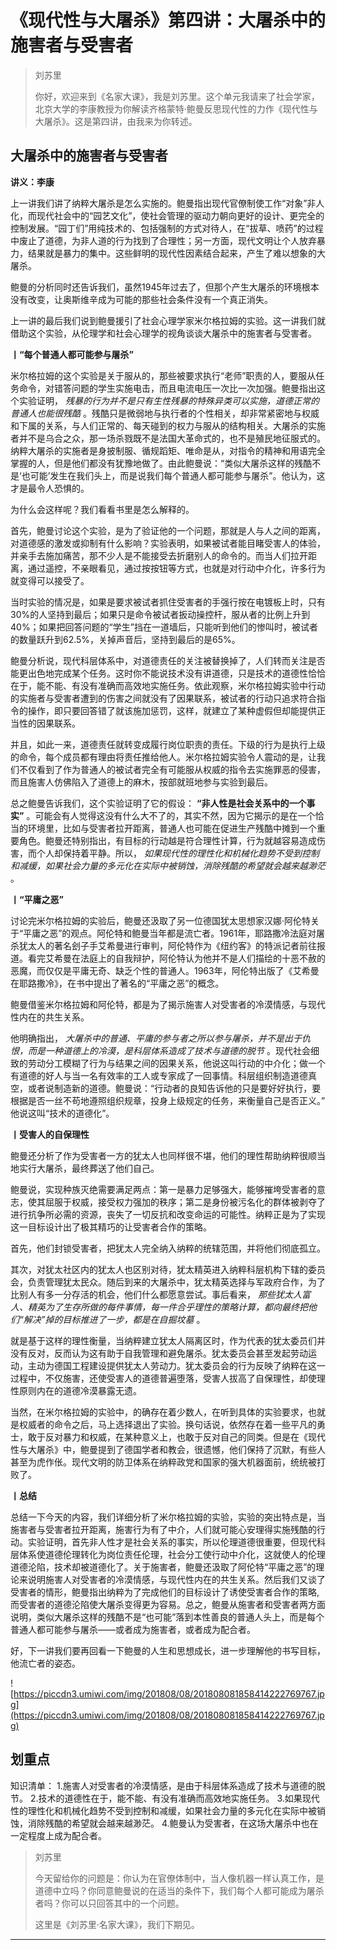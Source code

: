 # 《现代性与大屠杀》第四讲：大屠杀中的施害者与受害者

> 刘苏里
> 
> 你好，欢迎来到《名家大课》，我是刘苏里。这个单元我请来了社会学家，北京大学的李康教授为你解读齐格蒙特·鲍曼反思现代性的力作《现代性与大屠杀》。这是第四讲，由我来为你转述。

## 大屠杀中的施害者与受害者

 **讲义：李康**

上一讲我们讲了纳粹大屠杀是怎么实施的。鲍曼指出现代官僚制使工作“对象”非人化，而现代社会中的“园艺文化”，使社会管理的驱动力朝向更好的设计、更完全的控制发展。“园丁们”用纯技术的、包括强制的方式对待人，在“拔草、喷药”的过程中废止了道德，为非人道的行为找到了合理性；另一方面，现代文明让个人放弃暴力，结果就是暴力的集中。这些鲜明的现代性因素结合起来，产生了难以想象的大屠杀。

鲍曼的分析同时还告诉我们，虽然1945年过去了，但那个产生大屠杀的环境根本没有改变，让奥斯维辛成为可能的那些社会条件没有一个真正消失。

上一讲的最后我们说到鲍曼援引了社会心理学家米尔格拉姆的实验。这一讲我们就借助这个实验，从伦理学和社会心理学的视角谈谈大屠杀中的施害者与受害者。

 **丨“每个普通人都可能参与屠杀”**

米尔格拉姆的这个实验是关于服从的，那些被要求执行“老师”职责的人，要服从任务命令，对错答问题的学生实施电击，而且电流电压一次比一次加强。鲍曼指出这个实验证明， *残暴的行为并不是只有生性残暴的特殊异类可以实施，道德正常的普通人也能很残酷* 。残酷只是微弱地与执行者的个性相关，却非常紧密地与权威和下属的关系，与人们正常的、每天碰到的权力与服从的结构相关。大屠杀的实施者并不是乌合之众，那一场杀戮既不是法国大革命式的，也不是殖民地征服式的。纳粹大屠杀的实施者是身披制服、循规蹈矩、唯命是从，对指令的精神和用语完全掌握的人，但是他们都没有犹豫地做了。由此鲍曼说：“类似大屠杀这样的残酷不是‘也可能’发生在我们头上，而是说我们每个普通人都可能参与屠杀”。他认为，这才是最令人恐惧的。

为什么会这样呢？我们看看书里是怎么解释的。

首先，鲍曼讨论这个实验，是为了验证他的一个问题，那就是人与人之间的距离，对道德感的激发或抑制有什么影响？实验表明，如果被试者能目睹受害人的体验，并亲手去施加痛苦，那不少人是不能接受去折磨别人的命令的。而当人们拉开距离，通过遥控，不亲眼看见，通过按按钮等方式，也就是对行动中介化，许多行为就变得可以接受了。

当时实验的情况是，如果是要求被试者抓住受害者的手强行按在电镀板上时，只有30%的人坚持到最后；如果只是命令被试者扳动操控杆，服从者的比例上升到40%；如果把回答问题的“学生”挡在一道墙后，只能听到他们的惨叫时，被试者的数量跃升到62.5%，关掉声音后，坚持到最后的是65%。

鲍曼分析说，现代科层体系中，对道德责任的关注被替换掉了，人们转而关注是否能更出色地完成某个任务。这时你不能说技术没有讲道德，只是技术的道德性恰恰在于，能不能、有没有准确而高效地实施任务。依此观察，米尔格拉姆实验中行动的实施者与受害者遭到的伤害之间就没有了因果联系，被试者的行动只追求符合指令的操作，即只要回答错了就该施加惩罚，这样，就建立了某种虚假但却能提供正当性的因果联系。

并且，如此一来，道德责任就转变成履行岗位职责的责任。下级的行为是执行上级的命令，每个成员都有理由将责任推给他人。米尔格拉姆实验令人震动的是，让我们不仅看到了作为普通人的被试者完全有可能服从权威的指令去实施罪恶的侵害，而且施害人仿佛陷入了道德上的麻木，按部就班地参与实验到最后。

总之鲍曼告诉我们，这个实验证明了它的假设： **“非人性是社会关系中的一个事实”** 。可能会有人觉得这没有什么大不了的，其实不然，因为它揭示的是在一个恰当的环境里，比如与受害者拉开距离，普通人也可能在促进生产残酷中摊到一个重要角色。鲍曼还特别指出，有目标的行动越是符合理性计算，行为就越容易造成伤害，而个人却保持着平静。所以， *如果现代性的理性化和机械化趋势不受到控制和减缓，如果社会力量的多元化在实际中被销蚀，消除残酷的希望就会越来越渺茫* 。

 **丨“平庸之恶”**

讨论完米尔格拉姆的实验后，鲍曼还汲取了另一位德国犹太思想家汉娜·阿伦特关于“平庸之恶”的观点。阿伦特和鲍曼当年都是流亡者。1961年，耶路撒冷法庭对屠杀犹太人的著名刽子手艾希曼进行审判，阿伦特作为《纽约客》的特派记者前往报道。看完艾希曼在法庭上的自我辩护，阿伦特认为他并不是人们描绘的十恶不赦的恶魔，而仅仅是平庸无奇、缺乏个性的普通人。1963年，阿伦特出版了《艾希曼在耶路撒冷》，在书中提出了著名的“平庸之恶”的概念。

鲍曼借鉴米尔格拉姆和阿伦特，都是为了揭示施害人对受害者的冷漠情感，与现代性内在的共生关系。

他明确指出， *大屠杀中的普通、平庸的参与者之所以参与屠杀，并不是出于仇恨，而是一种道德上的冷漠，是科层体系造成了技术与道德的脱节* 。现代社会细致的劳动分工模糊了行为与结果之间的因果关系，他说这叫行动的中介化；做一个有道德的好人与当一名有效率的工人或专家成了一回事情。科层组织制造道德真空，或者说制造新的道德。鲍曼说：“行动者的良知告诉他的只是要好好执行，要根据是否一丝不苟地遵照组织规章，投身上级规定的任务，来衡量自己是否正义。” 他说这叫“技术的道德化”。

 **丨受害人的自保理性**

鲍曼还分析了作为受害者一方的犹太人也同样很不堪，他们的理性帮助纳粹很顺当地实行大屠杀，最终葬送了他们自己。

鲍曼说，实现种族灭绝需要满足两点：第一是暴力足够强大，能够摧垮受害者的意志，使其屈服于权威，接受权力强加的秩序；第二是身份被污名化的群体被剥夺了进行抗争所必需的资源，丧失了一切反抗和改变命运的可能性。纳粹正是为了实现这一目标设计出了极其精巧的让受害者合作的策略。

首先，他们封锁受害者，把犹太人完全纳入纳粹的统辖范围，并将他们彻底孤立。

其次，对犹太社区内的犹太人也区别对待，犹太精英进入纳粹科层机构下辖的委员会，负责管理犹太民众。随后到来的大屠杀中，犹太精英选择与军政府合作，为了比别人有多一分存活的机会，他们什么都愿意尝试。事后看来， *那些犹太人富人、精英为了生存所做的每件事情，每一件合乎理性的策略计算，都向最终把他们“解决”掉的目标推进了一步，都是在自掘坟墓* 。

就是基于这样的理性衡量，当纳粹建立犹太人隔离区时，作为代表的犹太委员们并没有反对，反而认为这有助于自我管理和避免屠杀。犹太委员会甚至发起劳动运动，主动为德国工程建设提供犹太人劳动力。犹太委员会的行为反映了纳粹在这一过程中，不仅施害，还使受害人的道德普遍堕落，受害人拔高了自保理性，却使理性原则内在的道德冷漠暴露无遗。

当然，在米尔格拉姆的实验中，的确存在着少数人，在听到具体的实验要求，也就是权威者的命令之后，马上选择退出了实验。换句话说，依然存在着一些平凡的勇士，敢于反对暴力和权威，在某种意义上，也敢于反对自己的同类。但是在《现代性与大屠杀》中，鲍曼提到了德国学者和教会，很遗憾，他们保持了沉默，有些人甚至为虎作伥。现代文明的防卫体系在纳粹政党和国家的强大机器面前，统统被打败了。

 **丨总结**

总结一下今天的内容，我们详细分析了米尔格拉姆的实验，实验的突出特点是，当施害者与受害者拉开距离，施害行为有了中介，人们就可能心安理得实施残酷的行动。实验证明，首先非人性才是社会关系的事实，所以伦理道德很重要，但现代科层体系使道德伦理转化为岗位责任伦理，社会分工使行动中介化，这就使人的伦理道德沦陷，技术却被道德化了。关于施害者，鲍曼还汲取了阿伦特“平庸之恶”的理论来说明施害人对受害者的冷漠情感，与现代性内在的共生关系。然后我们又谈了受害者的情形，鲍曼指出纳粹为了完成他们的目标设计了诱使受害者合作的策略,而受害者的道德沦陷使大屠杀变得更为容易。总之，鲍曼从施害者和受害者两方面说明，类似大屠杀这样的残酷不是“也可能”落到本性善良的普通人头上，而是每个普通人都可能参与屠杀——或者成为施害者，或者成为配合者。

好，下一讲我们要再回看一下鲍曼的人生和思想成长，进一步理解他的书写目标，他流亡者的姿态。

![https://piccdn3.umiwi.com/img/201808/08/201808081858414222769767.jpg](https://piccdn3.umiwi.com/img/201808/08/201808081858414222769767.jpg)

## 划重点

知识清单：
1.施害人对受害者的冷漠情感，是由于科层体系造成了技术与道德的脱节。
2.技术的道德性在于，能不能、有没有准确而高效地实施任务。
3.如果现代性的理性化和机械化趋势不受到控制和减缓，如果社会力量的多元化在实际中被销蚀，消除残酷的希望就会越来越渺茫。
4.鲍曼认为受害者，在这场大屠杀中也在一定程度上成为配合者。

> 刘苏里
> 
> 今天留给你的问题是：你认为在官僚体制中，当人像机器一样认真工作，是道德中立吗？你同意鲍曼说的在适当的条件下，我们每个人都可能成为屠杀者吗？你可以只回答其中的一个问题。
> 
> 这里是《刘苏里·名家大课》，我们下期见。

---
